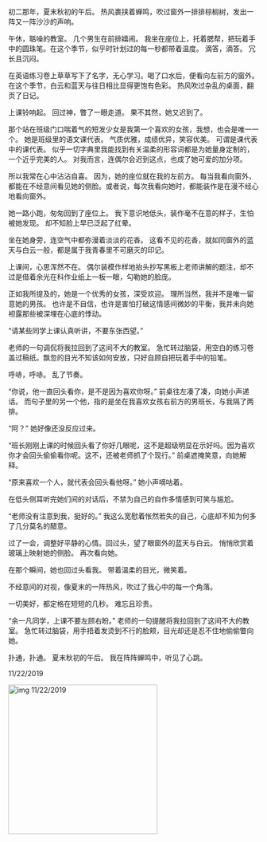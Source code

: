 初二那年，夏末秋初的午后。
热风裹挟着蝉鸣，吹过窗外一排排棕榈树，发出一阵又一阵沙沙的声响。

午休，聒噪的教室。
几个男生在前排嬉闹。
我坐在座位上，托着腮帮，把玩着手中的圆珠笔。在这个季节，似乎时针划过的每一秒都带着温度。
滴答，滴答。
冗长且沉闷。

在英语练习卷上草草写下了名字，无心学习。喝了口水后，便看向左前方的窗外。在这个季节，白云和蓝天与往日相比显得更饱有色彩。
热风吹过杂乱的桌面，翻页了日记。

上课铃响起。
回过神，瞥了一眼走道。
果不其然，她又迟到了。

那个站在班级门口喘着气的短发少女是我第一个喜欢的女孩，我想，也会是唯一一个。
她是班级里的语文课代表。
气质优雅，成绩优异，笑容优美。
可谓是课代表中的课代表。
似乎一切字典里我能找到有关温柔的形容词都是为她量身定制的，一个近乎完美的人。
对我而言，连偶尔会迟到这点，也成了她可爱的加分项。

所以我常在心中沾沾自喜。
因为，她的座位就在我的左前方。
每当我看向窗外，都能在不经意间看见她的侧脸。或者说，每次我看向她时，都能装作是在漫不经心地看向窗外。

她一路小跑，匆匆回到了座位上。
我下意识地低头，装作毫不在意的样子，生怕被她发现。
却不知脸上早已泛起了红晕。

坐在她身旁，连空气中都弥漫着淡淡的花香。
这看不见的花香，就如同窗外的蓝天与白云一般，都是属于我青春里不可磨灭的印记。

上课间，心思浑然不在。
偶尔装模作样地抬头抄写黑板上老师讲解的题注，却不过是借着余光在科作业纸上一板一眼，勾勒她的脸庞。

正如我所提及的，她是一个优秀的女孩，深受欢迎。
理所当然，我并不是唯一留意她的男孩。
也许是不自信，也许是害怕打破这情感间微妙的平衡，我并未向她袒露那些被深埋在心底的悸动。

“请某些同学上课认真听讲，不要东张西望。”

老师的一句调侃将我拉回到了这间不大的教室。
急忙转过脑袋，用空白的练习卷盖过稿纸。飘忽的目光不知该如何安放，只好自顾自把玩着手中的铅笔。

呼哧，呼哧。
乱了节奏。

“你说，他一直回头看你，是不是因为喜欢你呀。”
前桌往左凑了凑，向她小声递话。
而句子里的另一个他，指的是坐在我喜欢女孩右前方的男班长，与我隔了两排。

“阿？”
她好像还没反应过来。

“班长刚刚上课的时候回头看了你好几眼呢，这不是超级明显在示好吗。因为喜欢你才会回头偷偷看你呢。这不，还被老师抓了个现行。”
前桌遮掩笑意，向她解释。

“原来喜欢一个人，就代表会回头看他呀。”
她小声嘀咕着。

在低头侧耳听完她们间的对话后，不禁为自己的自作多情感到可笑与尴尬。

“老师没有注意到我，挺好的。”
我这么宽慰着怅然若失的自己，心底却不知为何多了几分莫名的醋意。

过了一会，调整好平静的心情。回过头，望了眼窗外的蓝天与白云。
悄悄欣赏着玻璃上映射她的侧脸。
再次看向她。

在那个瞬间，她也回过头看我。
带着温柔的目光，微笑着。

不经意间的对视，像夏末的一阵热风，吹过了我心中的每一个角落。

一切美好，都定格在短短的几秒。
难忘且珍贵。

“余一凡同学，上课不要左顾右盼。”
老师的一句提醒将我拉回到了这间不大的教室。
急忙转过脑袋，用手捂着发烫到不行的脸颊，目光却还是忍不住地偷偷瞥向她。

扑通，扑通。
夏末秋初的午后。
我在阵阵蝉鸣中，听见了心跳。

11/22/2019

<img src="../images/11222019.jpg" alt="img 11/22/2019" width="300" title="11/22/2019">